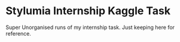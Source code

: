 # Stylumia Internship Kaggle Task

 Super Unorganised runs of my internship task. Just keeping here for reference.